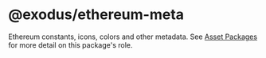 # @exodus/ethereum-meta

Ethereum constants, icons, colors and other metadata. See [Asset Packages](../../docs/asset-packages.md) for more detail on this package's role.
